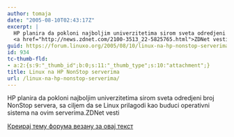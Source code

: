 ```yaml
---
author: tomaja
date: "2005-08-10T02:43:17Z"
excerpt: |
  HP planira da pokloni najboljim univerzitetima sirom sveta odredjeni broj NonStop servera, sa ciljem da se Linux prilagodi kao buduci operativni sistema na ovim serverima.<br />
  <a href="http://news.zdnet.com/2100-3513_22-5825765.html">ZDNet vesti<a>
guid: https://forum.linuxo.org/2005/08/10/linux-na-hp-nonstop-serverima/
id: 934
tc-thumb-fld:
- a:2:{s:9:"_thumb_id";b:0;s:11:"_thumb_type";s:10:"attachment";}
title: Linux na HP NonStop serverima
url: /linux-na-hp-nonstop-serverima/
---
```

HP planira da pokloni najboljim univerzitetima sirom sveta odredjeni broj NonStop servera, sa ciljem da se Linux prilagodi kao buduci operativni sistema na ovim serverima.ZDNet vesti<a><!--break--></p> 

<p>
  <a href="https://linuxo.org/nova-tema-na-forumu/?se_pid=934">Креирај тему форума везану за овај текст</a>
</p>